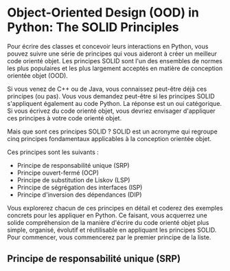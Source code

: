 # Object-Oriented Design (OOD) in Python: The SOLID Principles

Pour écrire des classes et concevoir leurs interactions en Python, 
vous pouvez suivre une série de principes qui vous aideront à créer 
un meilleur code orienté objet. Les principes SOLID sont l'un des 
ensembles de normes les plus populaires et les plus largement acceptés 
en matière de conception orientée objet (OOD).

Si vous venez de C++ ou de Java, vous connaissez peut-être déjà ces 
principes (ou pas). Vous vous demandez peut-être si les principes 
SOLID s'appliquent également au code Python. La réponse est un oui 
catégorique. Si vous écrivez du code orienté objet, vous devriez 
envisager d'appliquer ces principes à votre code orienté objet.

Mais que sont ces principes SOLID ? SOLID est un acronyme qui regroupe 
cinq principes fondamentaux applicables à la conception orientée objet. 

Ces principes sont les suivants :

* Principe de responsabilité unique (SRP)
* Principe ouvert-fermé (OCP)
* Principe de substitution de Liskov (LSP)
* Principe de ségrégation des interfaces (ISP)
* Principe d'inversion des dépendances (DIP)

Vous explorerez chacun de ces principes en détail et coderez des exemples 
concrets pour les appliquer en Python. Ce faisant, vous acquerrez une 
solide compréhension de la manière d'écrire du code orienté objet plus 
simple, organisé, évolutif et réutilisable en appliquant les principes 
SOLID. Pour commencer, vous commencerez par le premier principe de la liste.

## Principe de responsabilité unique (SRP)
